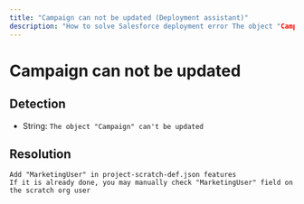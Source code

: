 ```yaml
---
title: "Campaign can not be updated (Deployment assistant)"
description: "How to solve Salesforce deployment error The object "Campaign" can't be updated"
---
```

<!-- markdownlint-disable MD013 -->
# Campaign can not be updated

## Detection

- String: `The object "Campaign" can't be updated`

## Resolution

```shell
Add "MarketingUser" in project-scratch-def.json features
If it is already done, you may manually check "MarketingUser" field on the scratch org user
```
